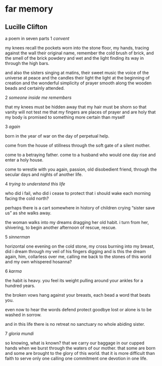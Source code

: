 # far memory
## Lucille Clifton
a poem in seven parts
1
 _convent_

my knees recall the pockets
worn into the stone floor,
my hands, tracing against
the wall their original name, remember
the cold brush of brick, and the smell
of the brick powdery and wet
and the light finding its way in
through the high bars.

and also the sisters singing
at matins, their sweet music
the voice of the universe at peace
and the candles their light the light
at the beginning of creation
and the wonderful simplicity of prayer
smooth along the wooden beads
and certainly attended.

2
 _someone inside me remembers_

that my knees must be hidden away
that my hair must be shorn
so that vanity will not test me
that my fingers are places of prayer
and are holy that my body is promised
to something more certain
than myself

3
 _again_

born in the year of war
on the day of perpetual help.

come from the house
of stillness
through the soft gate
of a silent mother.

come to a betraying father.
come to a husband who would one day
rise and enter a holy house.

come to wrestle with you again,
passion, old disobedient friend,
through the secular days and nights
of another life.

4
 _trying to understand this life_

who did i fail, who
did i cease to protect
that i should wake each morning
facing the cold north?

perhaps there is a cart
somewhere in history
of children crying “sister
save us” as she walks away.

the woman walks into my dreams
dragging her old habit.
i turn from her, shivering,
to begin another afternoon
of rescue, rescue.

5
 _sinnerman_

horizontal one evening
on the cold stone,
my cross burning into
my breast, did i dream
through my veil
of his fingers digging
and is this the dream
again, him, collarless
over me, calling me back
to the stones of this world
and my own whispered
hosanna?

6
 _karma_

the habit is heavy.
you feel its weight
pulling around your ankles
for a hundred years.

the broken vows
hang against your breasts,
each bead a word
that beats you.

even now
to hear the words
defend
protect
goodbye
lost or
alone
is to be washed in sorrow.

and in this life
there is no retreat
no sanctuary
no whole abiding
sister.

7
 _gloria mundi_

so knowing,
what is known?
that we carry our baggage
in our cupped hands
when we burst through
the waters of our mother.
that some are born
and some are brought
to the glory of this world.
that it is more difficult
than faith
to serve only one calling
one commitment
one devotion
in one life.